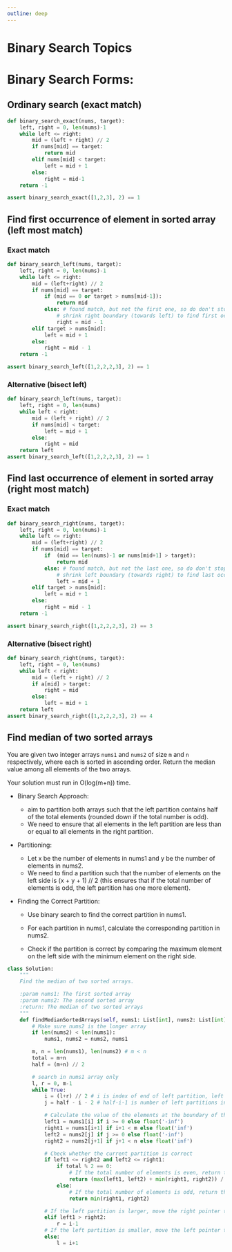 ```yaml
---
outline: deep
---
```

# Binary Search Topics

# Binary Search Forms:
## Ordinary search (exact match)
```python
def binary_search_exact(nums, target):
    left, right = 0, len(nums)-1
    while left <= right:
        mid = (left + right) // 2
        if nums[mid] == target:
            return mid
        elif nums[mid] < target:
            left = mid + 1
        else:
            right = mid-1
    return -1

assert binary_search_exact([1,2,3], 2) == 1
```

## Find first occurrence of element in sorted array (left most match)
### Exact match
```python
def binary_search_left(nums, target):
    left, right = 0, len(nums)-1
    while left <= right:
        mid = (left+right) // 2
        if nums[mid] == target:
            if (mid == 0 or target > nums[mid-1]):
                return mid
            else: # found match, but not the first one, so do don't stop searching
                # shrink right boundary (towards left) to find first occurrence
                right = mid - 1
        elif target > nums[mid]:
            left = mid + 1
        else:
            right = mid - 1
    return -1

assert binary_search_left([1,2,2,2,3], 2) == 1
```
### Alternative (bisect left)
```python
def binary_search_left(nums, target):
    left, right = 0, len(nums)
    while left < right:
        mid = (left + right) // 2
        if nums[mid] < target:
            left = mid + 1
        else:
            right = mid
    return left
assert binary_search_left([1,2,2,2,3], 2) == 1
```

## Find last occurrence of element in sorted array (right most match)
### Exact match
```python
def binary_search_right(nums, target):
    left, right = 0, len(nums)-1
    while left <= right:
        mid = (left+right) // 2
        if nums[mid] == target:
            if  (mid == len(nums)-1 or nums[mid+1] > target):
                return mid
            else: # found match, but not the last one, so do don't stop searching
                # shrink left boundary (towards right) to find last occurrence
                left = mid + 1
        elif target > nums[mid]:
            left = mid + 1
        else:
            right = mid - 1
    return -1

assert binary_search_right([1,2,2,2,3], 2) == 3
```
### Alternative (bisect right)
```python
def binary_search_right(nums, target):
    left, right = 0, len(nums)
    while left < right:
        mid = (left + right) // 2
        if a[mid] > target:
            right = mid
        else:
            left = mid + 1
    return left
assert binary_search_right([1,2,2,2,3], 2) == 4
```

## Find median of two sorted arrays
You are given two integer arrays `nums1` and `nums2` of size `m` and `n` respectively, where each is sorted in ascending order. Return the median value among all elements of the two arrays.

Your solution must run in O(log(m+n)) time.

- Binary Search Approach:
    -  aim to partition both arrays such that the left partition contains half of the total elements (rounded down if the total number is odd).
    - We need to ensure that all elements in the left partition are less than or equal to all elements in the right partition.

- Partitioning:
    - Let x be the number of elements in nums1 and y be the number of elements in nums2.
    - We need to find a partition such that the number of elements on the left side is (x + y + 1) // 2 (this ensures that if the total number of elements is odd, the left partition has one more element).

- Finding the Correct Partition:
    - Use binary search to find the correct partition in nums1.
    - For each partition in nums1, calculate the corresponding partition in nums2.

    - Check if the partition is correct by comparing the maximum element on the left side with the minimum element on the right side.
```python
class Solution:
    """
    Find the median of two sorted arrays.

    :param nums1: The first sorted array
    :param nums2: The second sorted array
    :return: The median of two sorted arrays
    """
    def findMedianSortedArrays(self, nums1: List[int], nums2: List[int]) -> float:
        # Make sure nums2 is the longer array
        if len(nums2) < len(nums1):
            nums1, nums2 = nums2, nums1

        m, n = len(nums1), len(nums2) # m < n
        total = m+n
        half = (m+n) // 2

        # search in nums1 array only
        l, r = 0, m-1
        while True:
            i = (l+r) // 2 # i is index of end of left partition, left has i+1 elements
            j = half - i - 2 # half-i-1 is number of left partitions in nums2, half-i-2 is the index of end of left partition

            # Calculate the value of the elements at the boundary of the two partitions
            left1 = nums1[i] if i >= 0 else float('-inf')
            right1 = nums1[i+1] if i+1 < m else float('inf')
            left2 = nums2[j] if j >= 0 else float('-inf')
            right2 = nums2[j+1] if j+1 < n else float('inf')

            # Check whether the current partition is correct
            if left1 <= right2 and left2 <= right1:
                if total % 2 == 0:
                    # If the total number of elements is even, return the average
                    return (max(left1, left2) + min(right1, right2)) / 2
                else:
                    # If the total number of elements is odd, return the smaller one
                    return min(right1, right2)

            # If the left partition is larger, move the right pointer to the left
            elif left1 > right2:
                r = i-1
            # If the left partition is smaller, move the left pointer to the right
            else:
                l = i+1
```

